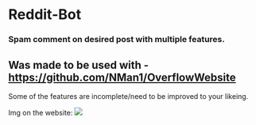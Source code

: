 # Reddit-Bot
### Spam comment on desired post with multiple features.

## Was made to be used with - https://github.com/NMan1/OverflowWebsite

Some of the features are incomplete/need to be improved to your likeing.

Img on the website:
<img src="https://i.imgur.com/QPhuHjR.png" />
